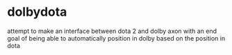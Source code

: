 dolbydota
=========

attempt to make an interface between dota 2 and dolby axon with an end goal of being able to automatically position in dolby based on the position in dota
